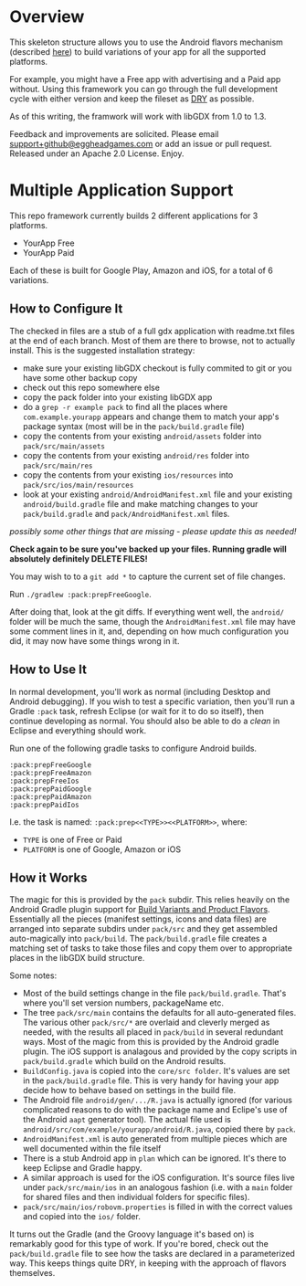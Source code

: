 # Overview #

This skeleton structure allows you to use the Android flavors mechanism (described [here](http://tools.android.com/tech-docs/new-build-system/user-guide#TOC-Build-Variants)) to build variations of your app for all the supported platforms.

For example, you might have a Free app with advertising and a Paid app without. Using this framework you can go through the full development cycle with either version and keep the fileset as [DRY](https://en.wikipedia.org/wiki/Don%27t_repeat_yourself) as possible.

As of this writing, the framwork will work with libGDX from 1.0 to 1.3.

Feedback and improvements are solicited. Please email support+github@eggheadgames.com or add an issue or pull request. Released under an Apache 2.0 License. Enjoy.

# Multiple Application Support #

This repo framework currently builds 2 different applications for 3 platforms.

 * YourApp Free 
 * YourApp Paid 
 
Each of these is built for Google Play, Amazon and iOS, for a total of 6 variations.

## How to Configure It ##

The checked in files are a stub of a full gdx application with readme.txt files at the end of each branch. Most of them are there to browse, not to actually install.  This is the suggested installation strategy:

* make sure your existing libGDX checkout is fully commited to git or you have some other backup copy
* check out this repo somewhere else
* copy the pack folder into your existing libGDX app
* do a `grep -r example pack` to find all the places where `com.example.yourapp` appears and change them to match your app's package syntax (most will be in the `pack/build.gradle` file)
* copy the contents from your existing `android/assets` folder into `pack/src/main/assets`
* copy the contents from your existing `android/res` folder into `pack/src/main/res`
* copy the contents from your existing `ios/resources` into `pack/src/ios/main/resources`
* look at your existing `android/AndroidManifest.xml` file and your existing `android/build.gradle` file and make matching changes to your `pack/build.gradle` and `pack/AndroidManifest.xml` files.

*possibly some other things that are missing - please update this as needed!*

**Check again to be sure you've backed up your files. Running gradle will absolutely definitely DELETE FILES!**

You may wish to to a `git add *` to capture the current set of file changes.

Run `./gradlew :pack:prepFreeGoogle`.

After doing that, look at the git diffs. If everything went well, the `android/` folder will be much the same, though the `AndroidManifest.xml` file may have some comment lines in it, and, depending on how much configuration you did, it may now have some things wrong in it.

## How to Use It ##

In normal development, you'll work as normal (including Desktop and Android debugging). If you wish to test a specific variation, then you'll run a Gradle `:pack` task, refresh Eclipse (or wait for it to do so itself), then continue developing as normal. You should also be able to do a *clean* in Eclipse and everything should work.

Run one of the following gradle tasks to configure Android builds. 

    :pack:prepFreeGoogle
    :pack:prepFreeAmazon
    :pack:prepFreeIos
    :pack:prepPaidGoogle
    :pack:prepPaidAmazon
    :pack:prepPaidIos

I.e. the task is named: `:pack:prep<<TYPE>><<PLATFORM>>`, where:

 * `TYPE` is one of Free or Paid
 * `PLATFORM` is one of Google, Amazon or iOS


## How it Works ##

The magic for this is provided by the `pack` subdir. This relies heavily on the Android Gradle plugin support for [Build Variants and Product Flavors](http://tools.android.com/tech-docs/new-build-system/user-guide#TOC-Build-Variants). Essentially all the pieces (manifest settings, icons and data files) are arranged into separate subdirs under `pack/src` and they get assembled auto-magically into `pack/build`. The `pack/build.gradle` file creates a matching set of tasks to take those files and copy them over to appropriate places in the libGDX build structure.

Some notes:

 * Most of the build settings change in the file `pack/build.gradle`. That's where you'll set version numbers, packageName etc.
 * The tree `pack/src/main` contains the defaults for all auto-generated files. The various other `pack/src/*` are overlaid and cleverly merged as needed, with the results all placed in `pack/build` in several redundant ways. Most of the magic from this is provided by the Android gradle plugin. The iOS support is analagous and provided by the copy scripts in `pack/build.gradle` which build on the Android results.
 * `BuildConfig.java` is copied into the `core/src folder`. It's values are set in the `pack/build.gradle` file. This is very handy for having your app decide how to behave based on settings in the build file.
 * The Android file `android/gen/.../R.java` is actually ignored (for various complicated reasons to do with the package name and Eclipe's use of the Android `aapt` generator tool). The actual file used is `android/src/com/example/yourapp/android/R.java`, copied there by `pack`.
 * `AndroidManifest.xml` is auto generated from multiple pieces which are well documented within the file itself
 * There is a stub Android app in `plan` which can be ignored. It's there to keep Eclipse and Gradle happy.
 * A similar approach is used for the iOS configuration. It's source files live under `pack/src/main/ios` in an analogous fashion (i.e. with a `main` folder for shared files and then individual folders for specific files).
 * `pack/src/main/ios/robovm.properties` is filled in with the correct values and copied into the `ios/` folder.

It turns out the Gradle (and the Groovy language it's based on) is remarkably good for this type of work. If you're bored, check out the `pack/build.gradle` file to see how the tasks are declared in a parameterized way. This keeps things quite DRY, in keeping with the approach of flavors themselves.
